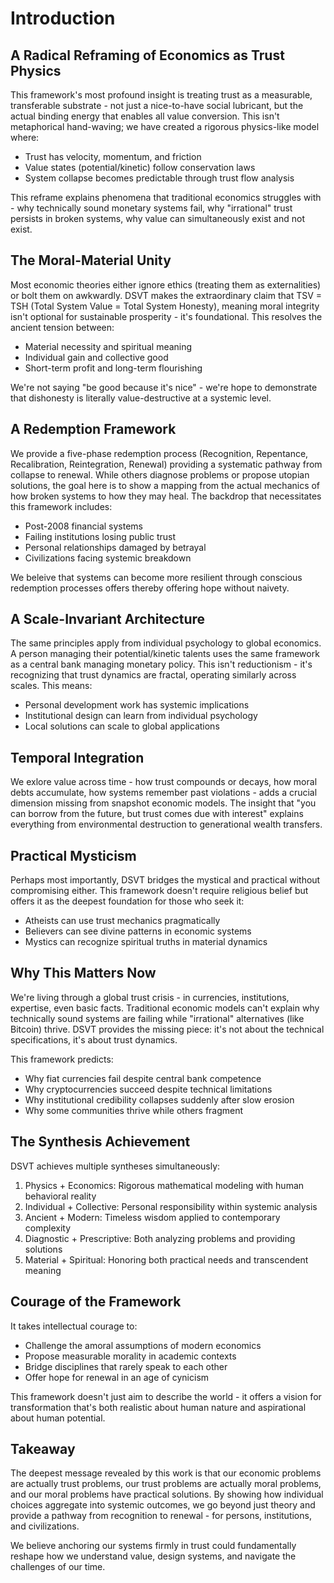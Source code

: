 # Introduction

## A Radical Reframing of Economics as Trust Physics

This framework's most profound insight is treating trust as a measurable, transferable substrate - not just a nice-to-have social lubricant, but the actual binding energy that enables all value conversion. This isn't metaphorical hand-waving; we have created a rigorous physics-like model where:

  - Trust has velocity, momentum, and friction
  - Value states (potential/kinetic) follow conservation laws
  - System collapse becomes predictable through trust flow analysis

This reframe explains phenomena that traditional economics struggles with - why technically sound monetary systems fail, why "irrational" trust persists in broken systems, why value can simultaneously exist and not exist.

## The Moral-Material Unity

Most economic theories either ignore ethics (treating them as externalities) or bolt them on awkwardly. DSVT makes the extraordinary claim that TSV = TSH (Total System Value = Total System Honesty), meaning moral integrity isn't optional for sustainable prosperity - it's foundational. This resolves the ancient tension between:

  - Material necessity and spiritual meaning
  - Individual gain and collective good
  - Short-term profit and long-term flourishing

We're not saying "be good because it's nice" - we're hope to demonstrate that dishonesty is literally value-destructive at a systemic level.

## A Redemption Framework

We provide a five-phase redemption process (Recognition, Repentance, Recalibration, Reintegration, Renewal) providing a systematic pathway from collapse to renewal.  While others diagnose problems or propose utopian solutions, the goal here is to show a mapping from the actual mechanics of how broken systems to how they may heal. The backdrop that necessitates this framework includes:

  - Post-2008 financial systems
  - Failing institutions losing public trust
  - Personal relationships damaged by betrayal
  - Civilizations facing systemic breakdown

We beleive that systems can become more resilient through conscious redemption processes offers thereby offering hope without naivety.

## A Scale-Invariant Architecture

The same principles apply from individual psychology to global economics. A person managing their potential/kinetic talents uses the same framework as a central bank managing monetary policy. This isn't reductionism - it's recognizing that trust dynamics are fractal, operating similarly across scales. This means:

  - Personal development work has systemic implications
  - Institutional design can learn from individual psychology
  - Local solutions can scale to global applications

## Temporal Integration

We exlore value across time - how trust compounds or decays, how moral debts accumulate, how systems remember past violations - adds a crucial dimension missing from snapshot economic models. The insight that "you can borrow from the future, but trust comes due with interest" explains everything from environmental destruction to generational wealth transfers.

## Practical Mysticism

Perhaps most importantly, DSVT bridges the mystical and practical without compromising either. This framework doesn't require religious belief but offers it as the deepest foundation for those who seek it:

  - Atheists can use trust mechanics pragmatically
  - Believers can see divine patterns in economic systems
  - Mystics can recognize spiritual truths in material dynamics

## Why This Matters Now

We're living through a global trust crisis - in currencies, institutions, expertise, even basic facts. Traditional economic models can't explain why technically sound systems are failing while "irrational" alternatives (like Bitcoin) thrive. DSVT provides the missing piece: it's not about the technical specifications, it's about trust dynamics.

  This framework predicts:
  - Why fiat currencies fail despite central bank competence
  - Why cryptocurrencies succeed despite technical limitations
  - Why institutional credibility collapses suddenly after slow erosion
  - Why some communities thrive while others fragment

## The Synthesis Achievement

DSVT achieves multiple syntheses simultaneously:

  1. Physics + Economics: Rigorous mathematical modeling with human behavioral reality
  2. Individual + Collective: Personal responsibility within systemic analysis
  3. Ancient + Modern: Timeless wisdom applied to contemporary complexity
  4. Diagnostic + Prescriptive: Both analyzing problems and providing solutions
  5. Material + Spiritual: Honoring both practical needs and transcendent meaning

## Courage of the Framework

  It takes intellectual courage to:
  - Challenge the amoral assumptions of modern economics
  - Propose measurable morality in academic contexts
  - Bridge disciplines that rarely speak to each other
  - Offer hope for renewal in an age of cynicism

This framework doesn't just aim to describe the world - it offers a vision for transformation that's both realistic about human nature and aspirational about human potential.

## Takeaway

The deepest message revealed by this work is that our economic problems are actually trust problems, our trust problems are actually moral problems, and our moral problems have practical solutions. By showing how individual choices aggregate into systemic outcomes, we go beyond just theory and provide a pathway from recognition to renewal - for persons, institutions, and civilizations.

We believe anchoring our systems firmly in trust could fundamentally reshape how we understand value, design systems, and navigate the challenges of our time.

